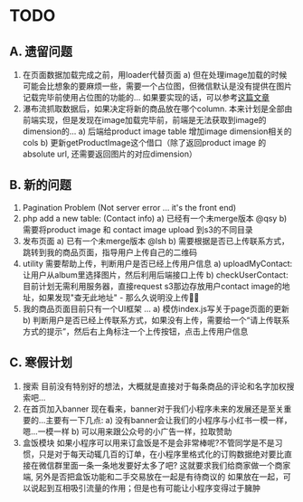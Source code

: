 # TODO
## A. 遗留问题
1. 在页面数据加载完成之前，用loader代替页面
    a) 但在处理image加载的时候可能会比想象的要麻烦一些，需要一个占位图，但微信默认是没有提供在图片记载完毕前使用占位图的功能的...
    如果要实现的话，可以参考[这篇文章](https://www.jianshu.com/p/2ddbdb6c6b6d)
2. 瀑布流抓取数据后，如果决定将新的商品放在哪个column. 本来计划是全部由前端实现，但是发现在image加载完毕前，前端是无法获取到image的dimension的...
    a) 后端给product image table 增加image dimension相关的cols
    b) 更新getProductImage这个借口（除了返回product image 的absolute url, 还需要返回图片的对应dimension）

## B. 新的问题
1. Pagination Problem (Not server error ... it's the front end)
2. php add a new table: (Contact info)
    a) 已经有一个未merge版本 @qsy
    b) 需要将product image 和 contact image upload 到s3的不同目录
3. 发布页面 
    a) 已有一个未merge版本 @lsh
    b) 需要根据是否已上传联系方式，跳转到我的商品页面，指导用户上传自己的二维码
4. utility 需要帮助上传，判断用户是否已经上传用户信息
    a) uploadMyContact: 让用户从album里选择图片，然后利用后端接口上传
    b) checkUserContact: 目前计划无需利用服务器，直接request s3那边存放用户contact image的地址，如果发现"查无此地址" - 那么久说明没上传🤷‍♀️
5. 我的商品页面目前只有一个UI框架 ...
    a) 模仿index.js写关于page页面的更新
    b) 判断用户是否已经上传联系方式，如果没有上传，需要给一个“请上传联系方式的提示”，然后右上角标注一个上传按钮，点击上传用户信息

## C. 寒假计划
1. 搜索
目前没有特别好的想法，大概就是直接对于每条商品的评论和名字加权搜索吧...
2. 在首页加入banner
现在看来，banner对于我们小程序未来的发展还是至关重要的...主要有一下几点:
a) 没有banner会让我们的小程序与小红书一模一样，嗯...一模一样
b) 可以用来跟公众号的小广告一样，拉取赞助
3. 盒饭模块
如果小程序可以用来订盒饭是不是会非常棒呢?不管同学是不是习惯，只是对于每天动辄几百的订单，在小程序里格式化的订购数据绝对要比直接在微信群里面一条一条地发要好太多了吧?
这就要求我们给商家做一个商家端, 另外是否把盒饭功能和二手交易放在一起是有待商议的
如果放在一起，可以说起到互相吸引流量的作用；但是也有可能让小程序变得过于臃肿

